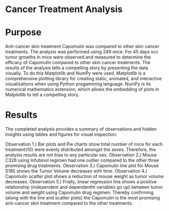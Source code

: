 # Cancer Treatment Analysis

  # Purpose 
  
Anti-cancer skin treatment Capomulin was compared to other skin cancer treatments. The analysis was performed using 249 mice. For 45 days scc tumor growths in mice were observed and measured to determine the efficacy of Capomulin compared to other skin cancer treatments. The results of the analysis tells a compelling story by presenting the data visually. To do this Matplotlib and NumPy were used. Matplotlib is a comprehensive plotting library for creating static, animated, and interactive visualizations when using Python progamming language. NumPy is its numerical mathematics extension, which allows the embedding of plots in Matplotlib to tell a compelling story.

  # Results

The completed analysis provides a summary of observations and hidden insights using tables and figures for visual inspection: 
                   
   Observation 1.) Bar plots and Pie charts show total number of mice for each treatment(10) were evenly distributed
                   amongst the sexes. Therefore, the analysis results are not bias to any particular sex.
   Observation 2.) Mouse C326 using Infubinol regimen had one outlier compared to the other three promising drug treatments.
   Observation 3.) Capomulin line plot for Mouse S185 shows the Tumor Volume decreases with time.
   Observation 4.) Capomulin scatter plot shows a reduction of mouse weight as tumor volume decreases.
   Observation 5.) Fnally, linear regression line shows a positive relationship (independent and dependentht variables go up)
                   between tumor volume and weight using Capomulin drug regimen. Thereby confirming (along with the line
                   and scatter plots) the Capomulin is the most promising anti-cancer skin treatment compared to the other treatments. 
